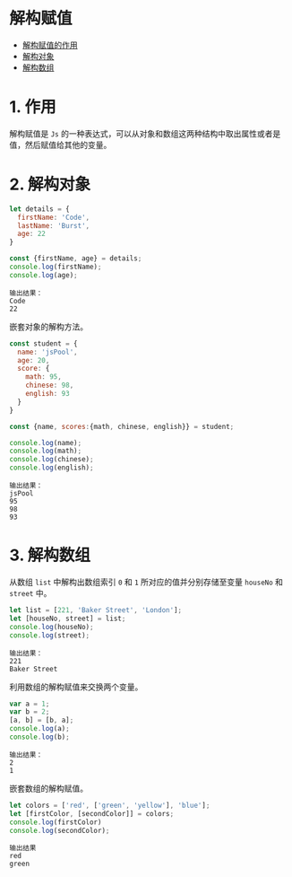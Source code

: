 # 解构赋值

- [解构赋值的作用](#1-作用)
- [解构对象](#2-解构对象)
- [解构数组](#3-解构数组)

# 1. 作用
解构赋值是 `Js` 的一种表达式，可以从对象和数组这两种结构中取出属性或者是值，然后赋值给其他的变量。


# 2. 解构对象
```js
let details = {
  firstName: 'Code',
  lastName: 'Burst',
  age: 22
}

const {firstName, age} = details;
console.log(firstName); 
console.log(age); 
```
```
输出结果：
Code
22
```

嵌套对象的解构方法。
```js
const student = {
  name: 'jsPool',
  age: 20,
  score: {
    math: 95,
    chinese: 98,
    english: 93
  }
}

const {name, scores:{math, chinese, english}} = student;

console.log(name);
console.log(math);
console.log(chinese);
console.log(english);
```
```
输出结果：
jsPool
95
98
93
```

# 3. 解构数组
从数组 `list` 中解构出数组索引 `0` 和 `1` 所对应的值并分别存储至变量 `houseNo` 和 `street` 中。
```javascript
let list = [221, 'Baker Street', 'London'];
let [houseNo, street] = list;
console.log(houseNo);
console.log(street);
```
```
输出结果：
221
Baker Street
```

利用数组的解构赋值来交换两个变量。

```js
var a = 1;
var b = 2;
[a, b] = [b, a];
console.log(a);
console.log(b);
```
```
输出结果：
2
1
```

嵌套数组的解构赋值。

```js
let colors = ['red', ['green', 'yellow'], 'blue'];
let [firstColor, [secondColor]] = colors;
console.log(firstColor)
console.log(secondColor); 
```
```
输出结果
red
green
```

